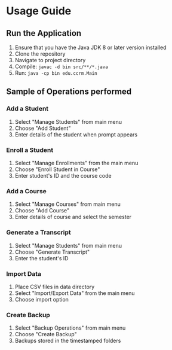# Usage Guide

## Run the Application

1. Ensure that you have the Java JDK 8 or later version installed
2. Clone the repository
3. Navigate to project directory
4. Compile: `javac -d bin src/**/*.java`
5. Run: `java -cp bin edu.ccrm.Main`



## Sample of Operations performed

### Add a Student
1. Select "Manage Students" from main menu
2. Choose "Add Student"
3. Enter details of the student when prompt appears

### Enroll a Student
1. Select "Manage Enrollments" from the main menu
2. Choose "Enroll Student in Course"
3. Enter student's ID and the course code

### Add a Course
1. Select "Manage Courses" from main menu
2. Choose "Add Course"
3. Enter details of course and select the semester


### Generate a Transcript
1. Select "Manage Students" from main menu
2. Choose "Generate Transcript"
3. Enter the student's ID

### Import Data
1. Place CSV files in data directory
2. Select "Import/Export Data" from the main menu
3. Choose import option

### Create Backup
1. Select "Backup Operations" from main menu
2. Choose "Create Backup"
3. Backups stored in the timestamped folders